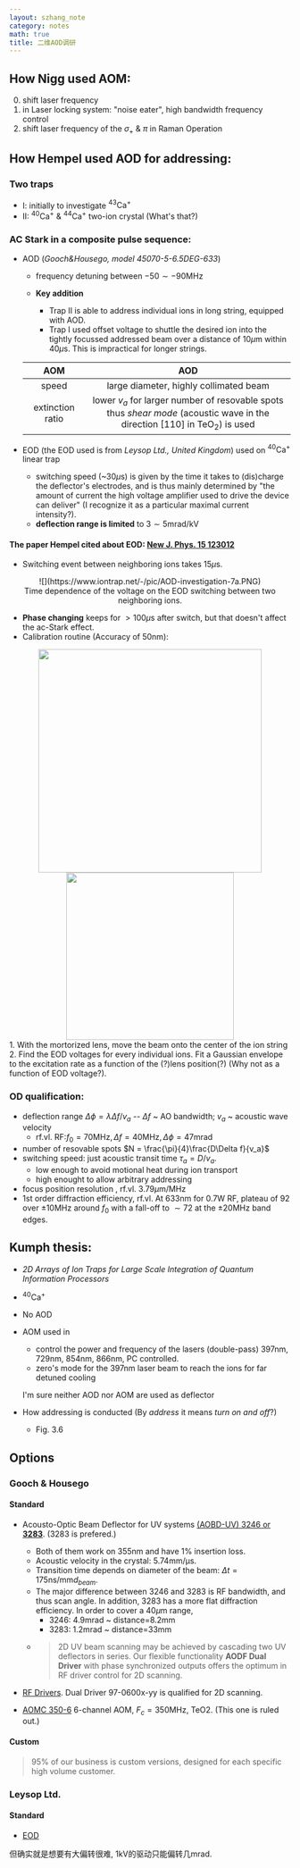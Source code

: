 ```yaml
---
layout: szhang_note
category: notes
math: true
title: 二维AOD调研
---
```


## How Nigg used AOM:

0. shift laser frequency
1. in Laser locking system: "noise eater", high bandwidth frequency control
2. shift laser frequency of the $\sigma_+$ & $\pi$ in Raman Operation


## How Hempel used AOD for addressing:

### Two traps

* I: initially to investigate $^{43}\mathrm{Ca}^+$
* II: $^{40}\mathrm{Ca}^+$ & $^{44}\mathrm{Ca}^+$ two-ion crystal (What's that?)


### AC Stark in a composite pulse sequence:
* AOD (_Gooch&Housego, model 45070-5-6.5DEG-633_)
	* frequency detuning between $-50 \sim -90 \mathrm{MHz}$

	* __Key addition__ 
		* Trap II is able to address individual ions in long string, equipped with AOD.
		* Trap I used offset voltage to shuttle the desired ion into the tightly focussed addressed beam over a distance of $10 \mu\mathrm{m}$ within $40 \mu\mathrm{s}$. This is impractical for longer strings.

	| AOM | AOD |
	|:---:|:---:|
	| speed | large diameter, highly collimated beam |
	| extinction ratio | lower $v_a$ for larger number of resovable spots <br> thus _shear mode_ (acoustic wave in the direction [110] in $\mathrm{TeO}_2$) is used |

* EOD (the EOD used is from *Leysop Ltd., United Kingdom*) used on $^{40}\mathrm{Ca}^+$ linear trap
 	- switching speed (~30$\mu\mathrm{s}$) is given by the time it takes to (dis)charge the deflector's electrodes, and is thus mainly determined by "the amount of current the high voltage amplifier used to drive the device can deliver" (I recognize it as a particular maximal current intensity?).
 	- **deflection range is limited** to $3\sim 5 \mathrm{mrad/kV}$ 

#### The paper Hempel cited about EOD: [New J. Phys. 15 123012](http://dx.doi.org/10.1088/1367-2630/15/12/123012)
* Switching event between neighboring ions takes $15\mu\mathrm{s}$.
<center>
	![](https://www.iontrap.net/-/pic/AOD-investigation-7a.PNG)<br>Time dependence of the voltage on the EOD switching between two neighboring ions.
</center>

* **Phase changing** keeps for $>100\mu\mathrm{s}$ after switch, but that doesn't affect the ac-Stark effect.
* Calibration routine (Accuracy of 50nm):
<center>
	<img src="http://www.iontrap.net/-/img/AOD-investigation-7a.PNG" width="400">
	<img src="http://www.iontrap.net/-/img/AOD-investigation-9.PNG" width="300">
</center>
	1. With the mortorized lens, move the beam onto the center of the ion string
	2. Find the EOD voltages for every individual ions. Fit a Gaussian envelope to the excitation rate as a function of the (?)lens position(?) (Why not as a function of EOD voltage?). 


### OD qualification:
* deflection range $\Delta \phi = \lambda \Delta f/v_a$ -- $\Delta f$ ~ AO bandwidth; $v_a$ ~ acoustic wave velocity
	* rf.vl. $\mathrm{RF:} f_0=70\mathrm{MHz}, \Delta f=40\mathrm{MHz}, \Delta \phi=47\mathrm{mrad}$
* number of resovable spots $N = \frac{\pi}{4}\frac{D\Delta f}{v_a}$
* switching speed: just acoustic transit time $\tau_a = D/v_a$. 
	 - low enough to avoid motional heat during ion transport
	 - high enought to allow arbitrary addressing
* focus position resolution , rf.vl. $3.79\mu \mathrm{m/MHz}$
* 1st order diffraction efficiency, rf.vl. At $633\mathrm{nm}$ for $0.7\mathrm{W}$ RF, plateau of $92%$ over $\pm 10\mathrm{MHz}$ around $f_0$ with a fall-off to $\sim 72%$ at the $\pm 20\mathrm{MHz}$ band edges.


## Kumph thesis:
* *2D Arrays of Ion Traps for Large Scale Integration of Quantum Information Processors*
* $^{40}\mathrm{Ca}^+$
* No AOD
* AOM used in
	- control the power and frequency of the lasers (double-pass) 397nm, 729nm, 854nm, 866nm, PC controlled.
	- zero's mode for the 397nm laser beam to reach the ions for far detuned cooling

	I'm sure neither AOD nor AOM are used as deflector

* How addressing is conducted (By _address_ it means _turn on and off_?)
	- Fig. 3.6

## Options

### Gooch & Housego

#### Standard
* Acousto-Optic Beam Deflector for UV systems [(AOBD-UV) 3246 or **3283**](https://goochandhousego.com/wp-content/uploads/2016/04/GH-AO-UV-Beam-Deflector.pdf). (3283 is prefered.)
	* Both of them work on 355nm and have 1% insertion loss.
	* Acoustic velocity in the crystal: $5.74\mathrm{mm/\mu s}$.
	* Transition time depends on diameter of the beam: $\Delta t = 175\mathrm{ns/mm} d_{beam}$.
	* The major difference between 3246 and 3283 is RF bandwidth, and thus scan angle. In addition, 3283 has a more flat diffraction efficiency. In order to cover a $40\mu\mathrm{m}$ range,
		* 3246: 4.9mrad ~ distance=8.2mm
		* 3283: 1.2mrad ~ distance=33mm
	* > 2D UV beam scanning may be achieved by cascading two UV deflectors in series. Our flexible functionality **AODF Dual Driver** with phase synchronized outputs offers the optimum in RF driver control for 2D scanning.

* [RF Drivers](https://goochandhousego.com/product-categories/rf-drivers). Dual Driver 97-0600x-yy is qualified	for 2D scanning.

* [AOMC 350-6](https://goochandhousego.com/product-categories/multi-channel-modulators-aomc) 6-channel AOM, $F_c=350\mathrm{MHz}$, TeO2. (This one is ruled out.)

#### Custom
> 95% of our business is custom versions, designed for each specific high volume customer.

### Leysop Ltd.
#### Standard
* [EOD](http://www.leysop.com/eod_q_switch.htm)

但确实就是想要有大偏转很难, 1kV的驱动只能偏转几mrad.
